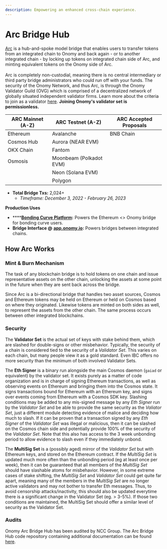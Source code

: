 ```yaml
---
description: Empowering an enhanced cross-chain experience.
---
```


# Arc Bridge Hub

[Arc](https://github.com/onomyprotocol/arc) is a hub-and-spoke model bridge that enables users to transfer tokens from an integrated chain to Onomy and back again - or to another integrated chain - by locking up tokens on integrated chain side of Arc, and minting equivalent tokens on the Onomy side of Arc. \
\
Arc is completely non-custodial, meaning there is no central intermediary or third party bridge administrators who could run off with your funds. The security of the Onomy Network, and thus Arc, is through the Onomy Validator Guild (OVG) which is comprised of a decentralized network of globally situated independent validator firms. Learn more about the criteria to join as a validator [here](../validators-staking/onomy-validator-guild-ovg.md). **Joining Onomy's validator set is permissionless.**&#x20;

| ARC Mainnet (A-Z) | ARC Testnet (A-Z)       | ARC Accepted Proposals |
| ----------------- | ----------------------- | ---------------------- |
| Ethereum          | Avalanche               | BNB Chain              |
| Cosmos Hub        | Aurora (NEAR EVM)       |                        |
| OKX Chain         | Fantom                  |                        |
| Osmosis           | Moonbeam (Polkadot EVM) |                        |
|                   | Neon (Solana EVM)       |                        |
|                   | Polygon                 |                        |

* **Total Bridge Txs:** 2,024+
  * _Timeframe: December 3, 2022 - February 26, 2023_

**Production Uses**

* ****[**Bonding Curve Platform**](https://bnom.onomy.io)**:**  Powers the Ethereum <> Onomy bridge for bonding curve users.
* **Bridge Interface @** [**app.onomy.io**](https://app.onomy.io)**:** Powers bridges between integrated chains.

## How Arc Works

### Mint & Burn Mechanism

The task of any blockchain bridge is to hold tokens on one chain and issue representative assets on the other chain, unlocking the assets at some point in the future when they are sent back across the bridge.

Since Arc is a bi-directional bridge that handles two asset sources, Cosmos and Ethereum tokens may be held on Ethereum or held on Cosmos based on where they originated. Likewise tokens are minted on both sides as well, to represent the assets from the other chain. The same process occurs between other integrated blockchains.

### Security

The **Validator Set** is the actual set of keys with stake behind them, which are slashed for double-signs or other misbehavior. Typically, the security of a chain is considered tied to the security of a _Validator Set_. This varies on each chain, but many people view it as a gold standard. Even IBC offers no more security than the minimum of both involved Validator Sets.

The **Eth Signer** is a binary run alongside the main Cosmos daemon (`gaiad` or equivalent) by the validator set. It exists purely as a matter of code organization and is in charge of signing Ethereum transactions, as well as observing events on Ethereum and bringing them into the Cosmos state. It signs transactions bound for Ethereum with an Ethereum key, and signs over events coming from Ethereum with a Cosmos SDK key. Slashing conditions may be added to any mis-signed message by any _Eth Signer_ run by the _Validator Set_ and be able to provide the same security as the _Valiator Set_, just a different module detecting evidence of malice and deciding how much to slash. If it can be proven that a transaction signed by any _Eth Signer_ of the _Validator Set_ was illegal or malicious, then it can be slashed on the Cosmos chain side and potentially provide 100% of the security of the _Validator Set_. Note that this also has access to the 3 week unbonding period to allow evidence to slash even if they immediately unbond.

The **MultiSig Set** is a (possibly aged) mirror of the _Validator Set_ but with Ethereum keys, and stored on the Ethereum contract. If the _MultiSig Set_ is updated much more often than the unbonding period (eg at least once per week), then it can be guaranteed that all members of the _MultiSig Set_ should have slashable atoms for misbehavior. However, in some extreme cases of stake shifting, the _MultiSig Set_ and _Validator Set_ could get quite far apart, meaning many of the members in the _MultiSig Set_ are no longer active validators and may not bother to transfer Eth messages. Thus, to avoid censorship attacks/inactivity, this should also be updated everytime there is a significant change in the Validator Set (eg. > 3-5%). If those two conditions are maintained, the MultiSig Set should offer a similar level of security as the Validator Set.

### Audits

Onomy Arc Bridge Hub has been audited by NCC Group. The Arc Bridge Hub code repository containing additional documentation can be found [here](https://github.com/onomyprotocol/arc).
